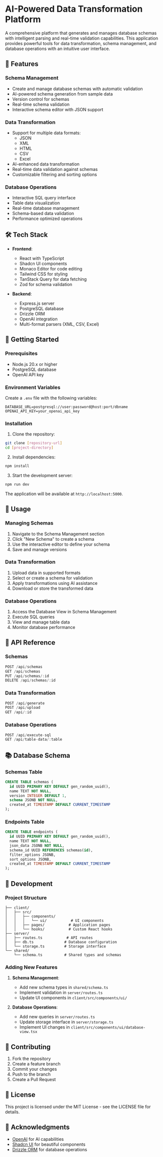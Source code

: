 # AI-Powered Data Transformation Platform

A comprehensive platform that generates and manages database schemas with intelligent parsing and real-time validation capabilities. This application provides powerful tools for data transformation, schema management, and database operations with an intuitive user interface.

## 🌟 Features

### Schema Management
- Create and manage database schemas with automatic validation
- AI-powered schema generation from sample data
- Version control for schemas
- Real-time schema validation
- Interactive schema editor with JSON support

### Data Transformation
- Support for multiple data formats:
  - JSON
  - XML
  - HTML
  - CSV
  - Excel
- AI-enhanced data transformation
- Real-time data validation against schemas
- Customizable filtering and sorting options

### Database Operations
- Interactive SQL query interface
- Table data visualization
- Real-time database management
- Schema-based data validation
- Performance optimized operations

## 🛠️ Tech Stack

- **Frontend**:
  - React with TypeScript
  - Shadcn UI components
  - Monaco Editor for code editing
  - Tailwind CSS for styling
  - TanStack Query for data fetching
  - Zod for schema validation

- **Backend**:
  - Express.js server
  - PostgreSQL database
  - Drizzle ORM
  - OpenAI integration
  - Multi-format parsers (XML, CSV, Excel)

## 🚀 Getting Started

### Prerequisites

- Node.js 20.x or higher
- PostgreSQL database
- OpenAI API key

### Environment Variables

Create a `.env` file with the following variables:

```env
DATABASE_URL=postgresql://user:password@host:port/dbname
OPENAI_API_KEY=your_openai_api_key
```

### Installation

1. Clone the repository:
```bash
git clone [repository-url]
cd [project-directory]
```

2. Install dependencies:
```bash
npm install
```

3. Start the development server:
```bash
npm run dev
```

The application will be available at `http://localhost:5000`.

## 📖 Usage

### Managing Schemas

1. Navigate to the Schema Management section
2. Click "New Schema" to create a schema
3. Use the interactive editor to define your schema
4. Save and manage versions

### Data Transformation

1. Upload data in supported formats
2. Select or create a schema for validation
3. Apply transformations using AI assistance
4. Download or store the transformed data

### Database Operations

1. Access the Database View in Schema Management
2. Execute SQL queries
3. View and manage table data
4. Monitor database performance

## 🔌 API Reference

### Schemas

```typescript
POST /api/schemas
GET /api/schemas
PUT /api/schemas/:id
DELETE /api/schemas/:id
```

### Data Transformation

```typescript
POST /api/generate
POST /api/upload
GET /api/:id
```

### Database Operations

```typescript
POST /api/execute-sql
GET /api/table-data/:table
```

## 📚 Database Schema

### Schemas Table
```sql
CREATE TABLE schemas (
  id UUID PRIMARY KEY DEFAULT gen_random_uuid(),
  name TEXT NOT NULL,
  version INTEGER DEFAULT 1,
  schema JSONB NOT NULL,
  created_at TIMESTAMP DEFAULT CURRENT_TIMESTAMP
);
```

### Endpoints Table
```sql
CREATE TABLE endpoints (
  id UUID PRIMARY KEY DEFAULT gen_random_uuid(),
  name TEXT NOT NULL,
  json_data JSONB NOT NULL,
  schema_id UUID REFERENCES schemas(id),
  filter_options JSONB,
  sort_options JSONB,
  created_at TIMESTAMP DEFAULT CURRENT_TIMESTAMP
);
```

## 🔧 Development

### Project Structure

```
├── client/
│   ├── src/
│   │   ├── components/
│   │   │   └── ui/           # UI components
│   │   ├── pages/           # Application pages
│   │   └── hooks/           # Custom React hooks
├── server/
│   ├── routes.ts           # API routes
│   ├── db.ts              # Database configuration
│   └── storage.ts         # Storage interface
└── shared/
    └── schema.ts          # Shared types and schemas
```

### Adding New Features

1. **Schema Management**:
   - Add new schema types in `shared/schema.ts`
   - Implement validation in `server/routes.ts`
   - Update UI components in `client/src/components/ui/`

2. **Database Operations**:
   - Add new queries in `server/routes.ts`
   - Update storage interface in `server/storage.ts`
   - Implement UI changes in `client/src/components/ui/database-view.tsx`

## 🤝 Contributing

1. Fork the repository
2. Create a feature branch
3. Commit your changes
4. Push to the branch
5. Create a Pull Request

## 📄 License

This project is licensed under the MIT License - see the LICENSE file for details.

## 🙏 Acknowledgments

- [OpenAI](https://openai.com) for AI capabilities
- [Shadcn UI](https://ui.shadcn.com) for beautiful components
- [Drizzle ORM](https://orm.drizzle.team) for database operations
